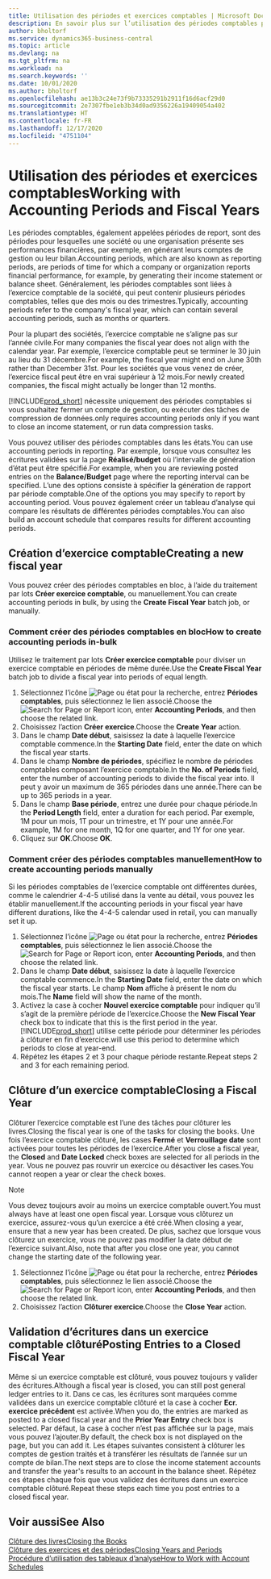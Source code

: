 ```yaml
---
title: Utilisation des périodes et exercices comptables | Microsoft Docs
description: En savoir plus sur l’utilisation des périodes comptables pour définir le moment où votre société fait état de ses performances financières.
author: bholtorf
ms.service: dynamics365-business-central
ms.topic: article
ms.devlang: na
ms.tgt_pltfrm: na
ms.workload: na
ms.search.keywords: ''
ms.date: 10/01/2020
ms.author: bholtorf
ms.openlocfilehash: ae13b3c24e73f9b73335291b2911f16d6acf29d0
ms.sourcegitcommit: 2e7307fbe1eb3b34d0ad9356226a19409054a402
ms.translationtype: HT
ms.contentlocale: fr-FR
ms.lasthandoff: 12/17/2020
ms.locfileid: "4751104"
---
```

# <a name="working-with-accounting-periods-and-fiscal-years"></a><span data-ttu-id="5f2a8-103">Utilisation des périodes et exercices comptables</span><span class="sxs-lookup"><span data-stu-id="5f2a8-103">Working with Accounting Periods and Fiscal Years</span></span>

<span data-ttu-id="5f2a8-104">Les périodes comptables, également appelées périodes de report, sont des périodes pour lesquelles une société ou une organisation présente ses performances financières, par exemple, en générant leurs comptes de gestion ou leur bilan.</span><span class="sxs-lookup"><span data-stu-id="5f2a8-104">Accounting periods, which are also known as reporting periods, are periods of time for which a company or organization reports financial performance, for example, by generating their income statement or balance sheet.</span></span> <span data-ttu-id="5f2a8-105">Généralement, les périodes comptables sont liées à l’exercice comptable de la société, qui peut contenir plusieurs périodes comptables, telles que des mois ou des trimestres.</span><span class="sxs-lookup"><span data-stu-id="5f2a8-105">Typically, accounting periods refer to the company's fiscal year, which can contain several accounting periods, such as months or quarters.</span></span>

<span data-ttu-id="5f2a8-106">Pour la plupart des sociétés, l’exercice comptable ne s’aligne pas sur l’année civile.</span><span class="sxs-lookup"><span data-stu-id="5f2a8-106">For many companies the fiscal year does not align with the calendar year.</span></span> <span data-ttu-id="5f2a8-107">Par exemple, l’exercice comptable peut se terminer le 30 juin au lieu du 31 décembre.</span><span class="sxs-lookup"><span data-stu-id="5f2a8-107">For example, the fiscal year might end on June 30th rather than December 31st.</span></span> <span data-ttu-id="5f2a8-108">Pour les sociétés que vous venez de créer, l’exercice fiscal peut être en vrai supérieur à 12 mois.</span><span class="sxs-lookup"><span data-stu-id="5f2a8-108">For newly created companies, the fiscal might actually be longer than 12 months.</span></span>  

[!INCLUDE[prod_short](includes/prod_short.md)] <span data-ttu-id="5f2a8-109">nécessite uniquement des périodes comptables si vous souhaitez fermer un compte de gestion, ou exécuter des tâches de compression de données.</span><span class="sxs-lookup"><span data-stu-id="5f2a8-109">only requires accounting periods only if you want to close an income statement, or run data compression tasks.</span></span> 

<span data-ttu-id="5f2a8-110">Vous pouvez utiliser des périodes comptables dans les états.</span><span class="sxs-lookup"><span data-stu-id="5f2a8-110">You can use accounting periods in reporting.</span></span> <span data-ttu-id="5f2a8-111">Par exemple, lorsque vous consultez les écritures validées sur la page **Réalisé/budget** où l’intervalle de génération d’état peut être spécifié.</span><span class="sxs-lookup"><span data-stu-id="5f2a8-111">For example, when you are reviewing posted entries on the **Balance/Budget** page where the reporting interval can be specified.</span></span> <span data-ttu-id="5f2a8-112">L’une des options consiste à spécifier la génération de rapport par période comptable.</span><span class="sxs-lookup"><span data-stu-id="5f2a8-112">One of the options you may specify to report by accounting period.</span></span> <span data-ttu-id="5f2a8-113">Vous pouvez également créer un tableau d’analyse qui compare les résultats de différentes périodes comptables.</span><span class="sxs-lookup"><span data-stu-id="5f2a8-113">You can also build an account schedule that compares results for different accounting periods.</span></span>

## <a name="creating-a-new-fiscal-year"></a><span data-ttu-id="5f2a8-114">Création d’exercice comptable</span><span class="sxs-lookup"><span data-stu-id="5f2a8-114">Creating a new fiscal year</span></span>

<span data-ttu-id="5f2a8-115">Vous pouvez créer des périodes comptables en bloc, à l’aide du traitement par lots **Créer exercice comptable**, ou manuellement.</span><span class="sxs-lookup"><span data-stu-id="5f2a8-115">You can create accounting periods in bulk, by using the **Create Fiscal Year** batch job, or manually.</span></span>

### <a name="how-to-create-accounting-periods-in-bulk"></a><span data-ttu-id="5f2a8-116">Comment créer des périodes comptables en bloc</span><span class="sxs-lookup"><span data-stu-id="5f2a8-116">How to create accounting periods in-bulk</span></span>

<span data-ttu-id="5f2a8-117">Utilisez le traitement par lots **Créer exercice comptable** pour diviser un exercice comptable en périodes de même durée.</span><span class="sxs-lookup"><span data-stu-id="5f2a8-117">Use the **Create Fiscal Year** batch job to divide a fiscal year into periods of equal length.</span></span>  

1. <span data-ttu-id="5f2a8-118">Sélectionnez l’icône ![Page ou état pour la recherche](media/ui-search/search_small.png "Icône Page ou état pour la recherche"), entrez **Périodes comptables**, puis sélectionnez le lien associé.</span><span class="sxs-lookup"><span data-stu-id="5f2a8-118">Choose the ![Search for Page or Report](media/ui-search/search_small.png "Search for Page or Report icon") icon, enter **Accounting Periods**, and then choose the related link.</span></span>  
2. <span data-ttu-id="5f2a8-119">Choisissez l’action **Créer exercice**.</span><span class="sxs-lookup"><span data-stu-id="5f2a8-119">Choose the **Create Year** action.</span></span>  <!--What about the Scheduling option? Should we mention that? There's also the Report Output Type field...-->
3. <span data-ttu-id="5f2a8-120">Dans le champ **Date début**, saisissez la date à laquelle l’exercice comptable commence.</span><span class="sxs-lookup"><span data-stu-id="5f2a8-120">In the **Starting Date** field, enter the date on which the fiscal year starts.</span></span>  
4. <span data-ttu-id="5f2a8-121">Dans le champ **Nombre de périodes**, spécifiez le nombre de périodes comptables composant l’exercice comptable.</span><span class="sxs-lookup"><span data-stu-id="5f2a8-121">In the **No. of Periods** field, enter the number of accounting periods to divide the fiscal year into.</span></span> <span data-ttu-id="5f2a8-122">Il peut y avoir un maximum de 365 périodes dans une année.</span><span class="sxs-lookup"><span data-stu-id="5f2a8-122">There can be up to 365 periods in a year.</span></span>  
5. <span data-ttu-id="5f2a8-123">Dans le champ **Base période**, entrez une durée pour chaque période.</span><span class="sxs-lookup"><span data-stu-id="5f2a8-123">In the **Period Length** field, enter a duration for each period.</span></span> <span data-ttu-id="5f2a8-124">Par exemple, 1M pour un mois, 1T pour un trimestre, et 1Y pour une année.</span><span class="sxs-lookup"><span data-stu-id="5f2a8-124">For example, 1M for one month, 1Q for one quarter, and 1Y for one year.</span></span>  
6. <span data-ttu-id="5f2a8-125">Cliquez sur **OK**.</span><span class="sxs-lookup"><span data-stu-id="5f2a8-125">Choose **OK**.</span></span>  

### <a name="how-to-create-accounting-periods-manually"></a><span data-ttu-id="5f2a8-126">Comment créer des périodes comptables manuellement</span><span class="sxs-lookup"><span data-stu-id="5f2a8-126">How to create accounting periods manually</span></span>

<span data-ttu-id="5f2a8-127">Si les périodes comptables de l’exercice comptable ont différentes durées, comme le calendrier 4-4-5 utilisé dans la vente au détail, vous pouvez les établir manuellement.</span><span class="sxs-lookup"><span data-stu-id="5f2a8-127">If the accounting periods in your fiscal year have different durations, like the 4-4-5 calendar used in retail, you can manually set it up.</span></span>  
  
1. <span data-ttu-id="5f2a8-128">Sélectionnez l’icône ![Page ou état pour la recherche](media/ui-search/search_small.png "Icône Page ou état pour la recherche"), entrez **Périodes comptables**, puis sélectionnez le lien associé.</span><span class="sxs-lookup"><span data-stu-id="5f2a8-128">Choose the ![Search for Page or Report](media/ui-search/search_small.png "Search for Page or Report icon") icon, enter **Accounting Periods**, and then choose the related link.</span></span>  
2. <span data-ttu-id="5f2a8-129">Dans le champ **Date début**, saisissez la date à laquelle l’exercice comptable commence.</span><span class="sxs-lookup"><span data-stu-id="5f2a8-129">In the **Starting Date** field, enter the date on which the fiscal year starts.</span></span> <span data-ttu-id="5f2a8-130">Le champ **Nom** affiche à présent le nom du mois.</span><span class="sxs-lookup"><span data-stu-id="5f2a8-130">The **Name** field will show the name of the month.</span></span>  
3. <span data-ttu-id="5f2a8-131">Activez la case à cocher **Nouvel exercice comptable** pour indiquer qu’il s’agit de la première période de l’exercice.</span><span class="sxs-lookup"><span data-stu-id="5f2a8-131">Choose the **New Fiscal Year** check box to indicate that this is the first period in the year.</span></span> [!INCLUDE[prod_short](includes/prod_short.md)] <span data-ttu-id="5f2a8-132">utilise cette période pour déterminer les périodes à clôturer en fin d’exercice.</span><span class="sxs-lookup"><span data-stu-id="5f2a8-132">will use this period to determine which periods to close at year-end.</span></span>
4. <span data-ttu-id="5f2a8-133">Répétez les étapes 2 et 3 pour chaque période restante.</span><span class="sxs-lookup"><span data-stu-id="5f2a8-133">Repeat steps 2 and 3 for each remaining period.</span></span>  

## <a name="closing-a-fiscal-year"></a><span data-ttu-id="5f2a8-134">Clôture d’un exercice comptable</span><span class="sxs-lookup"><span data-stu-id="5f2a8-134">Closing a Fiscal Year</span></span>

<span data-ttu-id="5f2a8-135">Clôturer l’exercice comptable est l’une des tâches pour clôturer les livres.</span><span class="sxs-lookup"><span data-stu-id="5f2a8-135">Closing the fiscal year is one of the tasks for closing the books.</span></span> <span data-ttu-id="5f2a8-136">Une fois l’exercice comptable clôturé, les cases **Fermé** et **Verrouillage date** sont activées pour toutes les périodes de l’exercice.</span><span class="sxs-lookup"><span data-stu-id="5f2a8-136">After you close a fiscal year, the **Closed** and **Date Locked** check boxes are selected for all periods in the year.</span></span> <span data-ttu-id="5f2a8-137">Vous ne pouvez pas rouvrir un exercice ou désactiver les cases.</span><span class="sxs-lookup"><span data-stu-id="5f2a8-137">You cannot reopen a year or clear the check boxes.</span></span>

> [!NOTE]  
> <span data-ttu-id="5f2a8-138">Vous devez toujours avoir au moins un exercice comptable ouvert.</span><span class="sxs-lookup"><span data-stu-id="5f2a8-138">You must always have at least one open fiscal year.</span></span> <span data-ttu-id="5f2a8-139">Lorsque vous clôturez un exercice, assurez-vous qu’un exercice a été créé.</span><span class="sxs-lookup"><span data-stu-id="5f2a8-139">When closing a year, ensure that a new year has been created.</span></span> <span data-ttu-id="5f2a8-140">De plus, sachez que lorsque vous clôturez un exercice, vous ne pouvez pas modifier la date début de l’exercice suivant.</span><span class="sxs-lookup"><span data-stu-id="5f2a8-140">Also, note that after you close one year, you cannot change the starting date of the following year.</span></span>

1. <span data-ttu-id="5f2a8-141">Sélectionnez l’icône ![Page ou état pour la recherche](media/ui-search/search_small.png "Icône Page ou état pour la recherche"), entrez **Périodes comptables**, puis sélectionnez le lien associé.</span><span class="sxs-lookup"><span data-stu-id="5f2a8-141">Choose the ![Search for Page or Report](media/ui-search/search_small.png "Search for Page or Report icon") icon, enter **Accounting Periods**, and then choose the related link.</span></span>  
2. <span data-ttu-id="5f2a8-142">Choisissez l’action **Clôturer exercice**.</span><span class="sxs-lookup"><span data-stu-id="5f2a8-142">Choose the **Close Year** action.</span></span>  

## <a name="posting-entries-to-a-closed-fiscal-year"></a><span data-ttu-id="5f2a8-143">Validation d’écritures dans un exercice comptable clôturé</span><span class="sxs-lookup"><span data-stu-id="5f2a8-143">Posting Entries to a Closed Fiscal Year</span></span>

<span data-ttu-id="5f2a8-144">Même si un exercice comptable est clôturé, vous pouvez toujours y valider des écritures.</span><span class="sxs-lookup"><span data-stu-id="5f2a8-144">Although a fiscal year is closed, you can still post general ledger entries to it.</span></span> <span data-ttu-id="5f2a8-145">Dans ce cas, les écritures sont marquées comme validées dans un exercice comptable clôturé et la case à cocher **Ecr. exercice précédent** est activée.</span><span class="sxs-lookup"><span data-stu-id="5f2a8-145">When you do, the entries are marked as posted to a closed fiscal year and the **Prior Year Entry** check box is selected.</span></span> <span data-ttu-id="5f2a8-146">Par défaut, la case à cocher n’est pas affichée sur la page, mais vous pouvez l’ajouter.</span><span class="sxs-lookup"><span data-stu-id="5f2a8-146">By default, the check box is not displayed on the page, but you can add it.</span></span> <span data-ttu-id="5f2a8-147">Les étapes suivantes consistent à clôturer les comptes de gestion traités et à transférer les résultats de l’année sur un compte de bilan.</span><span class="sxs-lookup"><span data-stu-id="5f2a8-147">The next steps are to close the income statement accounts and transfer the year's results to an account in the balance sheet.</span></span> <span data-ttu-id="5f2a8-148">Répétez ces étapes chaque fois que vous validez des écritures dans un exercice comptable clôturé.</span><span class="sxs-lookup"><span data-stu-id="5f2a8-148">Repeat these steps each time you post entries to a closed fiscal year.</span></span>

## <a name="see-also"></a><span data-ttu-id="5f2a8-149">Voir aussi</span><span class="sxs-lookup"><span data-stu-id="5f2a8-149">See Also</span></span>

[<span data-ttu-id="5f2a8-150">Clôture des livres</span><span class="sxs-lookup"><span data-stu-id="5f2a8-150">Closing the Books</span></span>](year-close-books.md)  
[<span data-ttu-id="5f2a8-151">Clôture des exercices et des périodes</span><span class="sxs-lookup"><span data-stu-id="5f2a8-151">Closing Years and Periods</span></span>](year-close-years-periods.md)  
[<span data-ttu-id="5f2a8-152">Procédure d’utilisation des tableaux d’analyse</span><span class="sxs-lookup"><span data-stu-id="5f2a8-152">How to Work with Account Schedules</span></span>](bi-how-work-account-schedule.md)  
